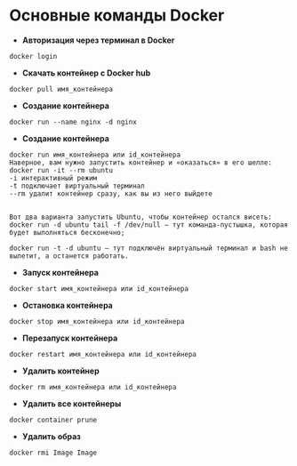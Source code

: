 # Основные команды Docker

* **Авторизация через терминал в Docker**
```
docker login
```

* **Скачать контейнер с Docker hub**
```
docker pull имя_контейнера
```
* **Создание контейнера**
```
docker run --name nginx -d nginx
```
* **Создание контейнера**
```
docker run имя_контейнера или id_контейнера
Наверное, вам нужно запустить контейнер и «оказаться» в его шелле:
docker run -it --rm ubuntu
-i интерактивный режим
-t подключает виртуальный терминал
--rm удалит контейнер сразу, как вы из него выйдете


Вот два варианта запустить Ubuntu, чтобы контейнер остался висеть:
docker run -d ubuntu tail -f /dev/null – тут команда-пустышка, которая будет выполняться бесконечно;

docker run -t -d ubuntu – тут подключён виртуальный терминал и bash не вылетит, а останется работать.
```
* **Запуск контейнера**
```
docker start имя_контейнера или id_контейнера
```
* **Остановка контейнера**
```
docker stop имя_контейнера или id_контейнера
```
* **Перезапуск контейнера**
```
docker restart имя_контейнера или id_контейнера
```

* **Удалить контейнер**
```
docker rm имя_контейнера или id_контейнера
```
* **Удалить все контейнеры**
```
docker container prune
```
* **Удалить образ**
```
docker rmi Image Image
```
